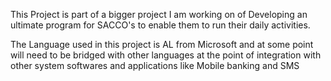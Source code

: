 This Project is part of a bigger project I am working on of Developing an ultimate program for SACCO's to enable them to run their daily activities. 

The Language used in this project is AL from Microsoft and at some point will need to be bridged with other languages at the point of integration with other system softwares and applications like Mobile banking and SMS
